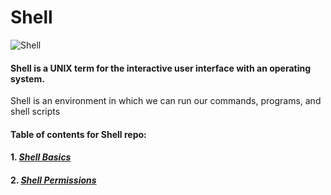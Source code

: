 # Shell

![Shell](https://www.linuxtechi.com/wp-content/uploads/2018/08/Functions-Linux-Shell-Script.jpg)

#### Shell is a UNIX term for the interactive user interface with an operating system. 
Shell is an environment in which we can run our commands, programs, and shell scripts

#### Table of contents for Shell repo:

#### 1. ***[Shell Basics](https://github.com/tizihoxha/shell/tree/main/basics#readme)***
#### 2. ***[Shell Permissions](https://github.com/tizihoxha/shell/tree/main/permissions#readme)***

